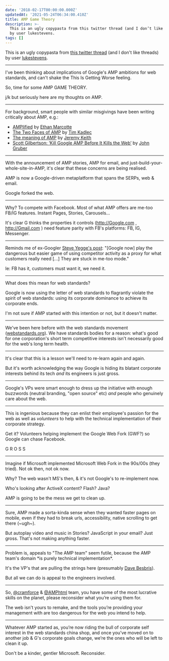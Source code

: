 ```yaml
---
date: '2018-02-17T00:00:00.000Z'
updatedAt: '2021-05-24T06:34:00.410Z'
title: AMP Game Theory
description: >-
  This is an ugly copypasta from this twitter thread (and I don’t like threads)
  by user lukestevens.
tags: []
---
```

This is an ugly copypasta from [this twitter thread](https://twitter.com/lukestevens/status/963905898895699968) (and I don't like threads) by user [lukestevens](https://twitter.com/lukestevens).

<hr>

I've been thinking about implications of Google's AMP ambitions for web standards, and can't shake the This Is Getting Worse feeling.

So, time for some AMP GAME THEORY.

j/k but seriously here are my thoughts on AMP.

<hr>

For background, smart people with similar misgivings have been writing critically about AMP, e.g.:

- [AMPlified](https://ethanmarcotte.com/wrote/amplified/) by [Ethan Marcotte](https://twitter.com/beep)
- [The Two Faces of AMP](https://timkadlec.com/remembers/2018-02-14-the-two-faces-of-amp/) by [Tim Kadlec](https://twitter.com/tkadlec)
- [The meaning of AMP](https://adactio.com/journal/13035) by [Jeremy Keith](https://twitter.com/adactio)
- [Scott Gilbertson: ‘Kill Google AMP Before It Kills the Web’](https://daringfireball.net/linked/2017/05/20/gilbertson-amp) by [John Gruber](https://twitter.com/gruber)

<hr>

With the announcement of AMP stories, AMP for email, and just-build-your-whole-site-in-AMP, it's clear that these concerns are being realised.

AMP is now a Google-driven metaplatform that spans the SERPs, web & email. 

Google forked the web.

<hr>

Why? To compete with Facebook. Most of what AMP offers are me-too FB/IG features. Instant Pages, Stories, Carousels...

It's clear G thinks the properties it controls (http://Google.com , http://Gmail.com ) need feature parity with FB's platforms: FB, IG, Messenger.

<hr>

Reminds me of ex-Googler [Steve Yegge's post](https://medium.com/@steve.yegge/why-i-left-google-to-join-grab-86dfffc0be84): "[Google now] play the dangerous but easier game of using competitor activity as a proxy for what customers really need [...] They are stuck in me-too mode."

Ie: FB has it, customers must want it, we need it.

<hr>

What does this mean for web standards?

Google is now using the letter of web standards to flagrantly violate the spirit of web standards: using its corporate dominance to achieve its corporate ends.

I'm not sure if AMP started with this intention or not, but it doesn't matter.

<hr>

We've been here before with the web standards movement ([webstandards.org](https://www.webstandards.org)). We have standards bodies for a reason: what's good for one corporation's short term competitive interests isn't necessarily good for the web's long term health.

<hr>

It's clear that this is a lesson we'll need to re-learn again and again.

But it's worth acknowledging the way Google is hiding its blatant corporate interests behind its tech *and* its engineers is just gross.

<hr>

Google's VPs were smart enough to dress up the initiative with enough buzzwords (neutral branding, "open source" etc) *and* people who genuinely care about the web.

<hr>

This is ingenious because they can enlist their employee's passion for the web as well as *volunteers* to help with the technical implementation of their corporate strategy.

Get it? Volunteers helping implement the Google Web Fork (GWF?) so Google can chase Facebook.

G R O S S

<hr>

Imagine if Microsoft implemented Microsoft Web Fork in the 90s/00s (they tried). Not ok then, not ok now. 

Why? The web wasn't MS's then, & it's not Google's to re-implement now.

Who's looking after ActiveX content? Flash? Java? 

AMP is going to be the mess we get to clean up.

<hr>

Sure, AMP made a sorta-kinda sense when they wanted faster pages on mobile, even if they had to break urls, accessibility, native scrolling to get there (~ugh~).

But autoplay video and music in Stories? JavaScript in your email? Just gross. That's not making anything faster.

<hr>

Problem is, appeals to "The AMP team" seem futile, because the AMP team's domain \*is purely technical implementation\*. 

It's the VP's that are pulling the strings here (presumably [Dave Besbris](https://twitter.com/tweetbez)).

But all we can do is appeal to the engineers involved.

<hr>

So, [@cramforce](https://twitter.com/cramforce) & [@AMPhtml](https://twitter.com/AMPhtml) team, you have some of the most lucrative skills on the planet, please reconsider what you’re using them for. 

The web isn't yours to remake, and the tools you’re providing your management with are too dangerous for the web you intend to help.

<hr>

Whatever AMP started as, you’re now riding the bull of corporate self interest in the web standards china shop, and once you’ve moved on to another job & G's corporate goals change, we’re the ones who will be left to clean it up.

Don't be a kinder, gentler Microsoft. Reconsider.
